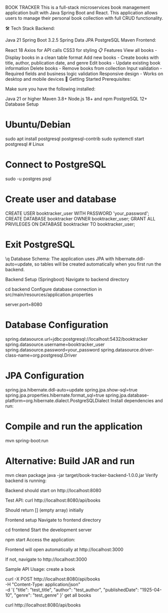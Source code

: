 BOOK TRACKER
This is a full-stack microservices book management application built with Java Spring Boot and React. This application allows users to manage their personal book collection with full CRUD functionality.

🛠 Tech Stack
Backend:

Java 21
Spring Boot 3.2.5
Spring Data JPA
PostgreSQL
Maven
Frontend:

React 18
Axios for API calls
CSS3 for styling
📋 Features
View all books - Display books in a clean table format
Add new books - Create books with title, author, publication date, and genre
Edit books - Update existing book information
Delete books - Remove books from collection
Input validation - Required fields and business logic validation
Responsive design - Works on desktop and mobile devices
🚀 Getting Started
Prerequisites:

Make sure you have the following installed:

Java 21 or higher
Maven 3.8+
Node.js 18+ and npm
PostgreSQL 12+
Database Setup
# Ubuntu/Debian
sudo apt install postgresql postgresql-contrib
sudo systemctl start postgresql  # Linux
# Connect to PostgreSQL
sudo -u postgres psql

# Create user and database
CREATE USER booktracker_user WITH PASSWORD 'your_password';
CREATE DATABASE booktracker OWNER booktracker_user;
GRANT ALL PRIVILEGES ON DATABASE booktracker TO booktracker_user;

# Exit PostgreSQL
\q
Database Schema: The application uses JPA with hibernate.ddl-auto=update, so tables will be created automatically when you first run the backend.

Backend Setup (Springboot)
Navigate to backend directory

cd backend
Configure database connection in src/main/resources/application.properties

server.port=8080

# Database Configuration
spring.datasource.url=jdbc:postgresql://localhost:5432/booktracker
spring.datasource.username=booktracker_user
spring.datasource.password=your_password
spring.datasource.driver-class-name=org.postgresql.Driver

# JPA Configuration
spring.jpa.hibernate.ddl-auto=update
spring.jpa.show-sql=true
spring.jpa.properties.hibernate.format_sql=true
spring.jpa.database-platform=org.hibernate.dialect.PostgreSQLDialect
Install dependencies and run:

# Compile and run the application
mvn spring-boot:run

# Alternative: Build JAR and run
mvn clean package
java -jar target/book-tracker-backend-1.0.0.jar
Verify backend is running:

Backend should start on http://localhost:8080

Test API: curl http://localhost:8080/api/books

Should return [] (empty array) initially

Frontend setup
Navigate to frontend directory

cd frontend
Start the development server

npm start
Access the application:

Frontend will open automatically at http://localhost:3000

If not, navigate to http://localhost:3000

Sample API Usage:
create a book

curl -X POST http://localhost:8080/api/books \
  -H "Content-Type: application/json" \
  -d '{
    "title": "test_title",
    "author": "test_author",
    "publishedDate": "1925-04-10",
    "genre": "test_genre"
  }'
get all books

curl http://localhost:8080/api/books
